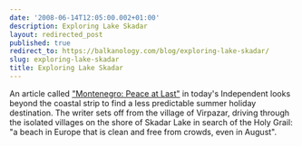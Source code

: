 ```yaml
---
date: '2008-06-14T12:05:00.002+01:00'
description: Exploring Lake Skadar
layout: redirected_post
published: true
redirect_to: https://balkanology.com/blog/exploring-lake-skadar/
slug: exploring-lake-skadar
title: Exploring Lake Skadar
---
```


An article called <a href="http://www.independent.co.uk/travel/europe/montenegro-peace-at-last-846845.html">"Montenegro: Peace at Last"</a> in today's Independent looks beyond the coastal strip to find a less predictable summer holiday destination. The writer sets off from the village of Virpazar, driving through the isolated villages on the shore of Skadar Lake in search of the Holy Grail: "a beach in Europe that is clean and free from crowds, even in August".